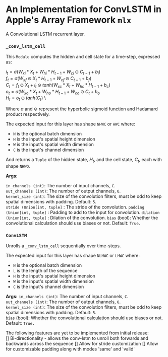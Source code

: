 # An Implementation for ConvLSTM in Apple's Array Framework `mlx`

A Convolutional LSTM recurrent layer. 


### `_conv_lstm_cell` 
This `Module` computes the hidden and cell state for a time-step, expressed as:

$` i_t = \sigma (W_{xi} \ast X_t + W_{hi} \ast H_{t-1} + W_{ci} \odot C_{t-1} + b_i) `$ \
$` f_t = \sigma (W_{xf} \odot X_t \ast H_{t-1} + W_{cf} \odot C_{t-1} + b_f) `$\
$` C_t = f_t \odot X_t + i_t \odot tanh(W_{xc} \ast X_{t} + W_{hc} \ast H_{t-1} + b_c) `$ \
$` o_t = \sigma(W_{xo} \ast X_t +  W_{ho} \ast H_{t-1} + W_{co} \odot C_t + b_o `$ \
$` H_t = o_t \odot tanh(C_t) `$ \

Where $`\sigma`$ and $`\odot`$ represent the hyperbolic sigmoid function and Hadamard product respectively.

The expected input for this layer has shape `NHWC` or  `HWC` where:

* `N` is the optional batch dimension
* `H` is the input's spatial height dimension
* `W` is the input's spatial width dimension
* `C` is the input's channel dimension

And returns a `Tuple` of the hidden state, $`H_t`$, and the cell state, $`C_t`$, each with shape `NHWO`. 

**Args:** 

`in_channels (int)`: The number of input channels, `C`.\
`out_channels (int)`: The number of output channels, `O`.\
`kernel_size (int)`: The size of the convolution filters, must be odd to keep spatial dimensions with padding. Default: `5`. \
`stride (Union[int, tuple]` : The stride of the convolution.
`padding (Union[int, tuple]` : Padding to add to the input for convolution.
`dilation (Union[int, tuple]` : Dilation of the convolution.
`bias` (bool): Whether the convolutional calculation should use biases or not. Default: `True.`

### `ConvLSTM`

Unrolls a `_conv_lstm_cell` sequentially over time-steps.

The expected input for this layer has shape `NLHWC` or  `LHWC` where:

* `N` is the optional batch dimension
* `L` is the length of the sequence
* `H` is the input's spatial height dimension
* `W` is the input's spatial width dimension
* `C` is the input's channel dimension

**Args:**
`in_channels (int)`: The number of input channels, `C`.\
`out_channels (int)`: The number of output channels, `O`.\
`kernel_size (int)`: The size of the convolution filters, must be odd to keep spatial dimensions with padding. Default: `5`. \
`bias` (bool): Whether the convolutional calculation should use biases or not. Default: `True.`

The following features are yet to be implemented from initial release:\
[] Bi-directionality - allows the conv-lstm to unroll both forwards and backwards across the sequence
[] Allow for stride customization
[] Allow for customizable padding along with modes 'same' and 'valid'




